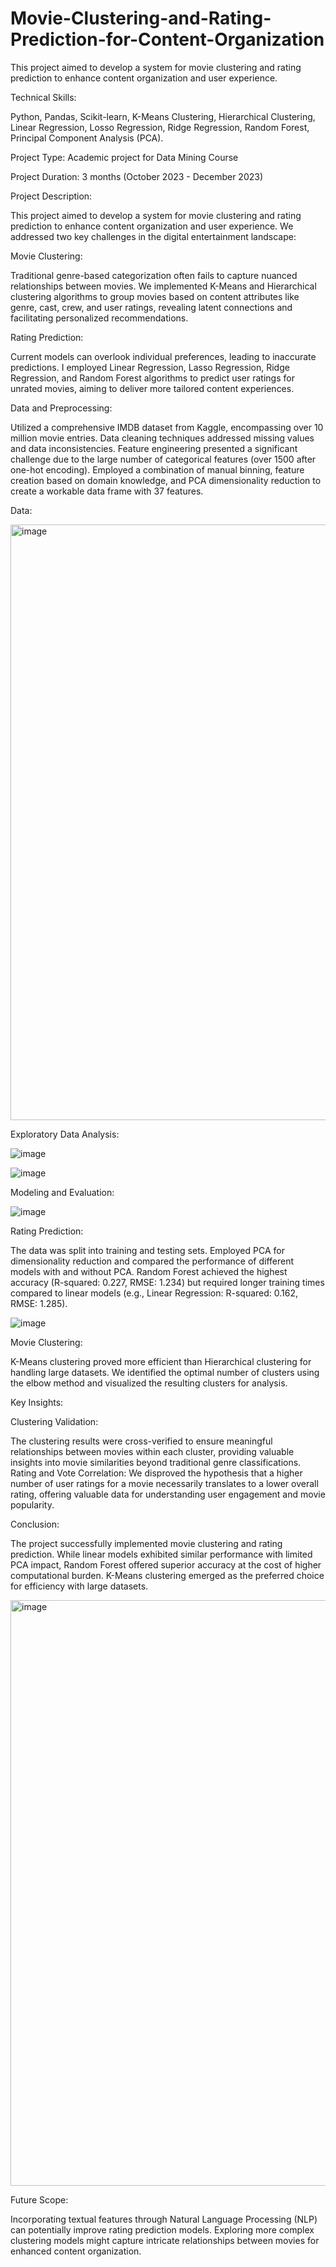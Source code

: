 # Movie-Clustering-and-Rating-Prediction-for-Content-Organization
This project aimed to develop a system for movie clustering and rating prediction to enhance content organization and user experience. 


Technical Skills: 

Python, Pandas, Scikit-learn, K-Means Clustering, Hierarchical Clustering, Linear Regression, Losso Regression, Ridge Regression, Random Forest, Principal Component Analysis (PCA).

Project Type: Academic project for Data Mining Course

Project Duration: 3 months (October 2023 - December 2023)


Project Description:

This project aimed to develop a system for movie clustering and rating prediction to enhance content organization and user experience. We addressed two key challenges in the digital entertainment landscape:

Movie Clustering: 

Traditional genre-based categorization often fails to capture nuanced relationships between movies. We implemented K-Means and Hierarchical clustering algorithms to group movies based on content attributes like genre, cast, crew, and user ratings, revealing latent connections and facilitating personalized recommendations.

Rating Prediction: 

Current models can overlook individual preferences, leading to inaccurate predictions. I employed Linear Regression, Lasso Regression, Ridge Regression, and Random Forest algorithms to predict user ratings for unrated movies, aiming to deliver more tailored content experiences.


Data and Preprocessing:

Utilized a comprehensive IMDB dataset from Kaggle, encompassing over 10 million movie entries. Data cleaning techniques addressed missing values and data inconsistencies. Feature engineering presented a significant challenge due to the large number of categorical features (over 1500 after one-hot encoding). Employed a combination of manual binning, feature creation based on domain knowledge, and PCA dimensionality reduction to create a workable data frame with 37 features.

Data:

<img width="953" alt="image" src="https://github.com/Saravanan-Arumugam3/Movie-Clustering-and-Rating-Prediction-for-Content-Organization/assets/128452325/c5b0d4b6-f47b-4167-82a9-f7c9f249c437">



Exploratory Data Analysis:


![image](https://github.com/Saravanan-Arumugam3/Movie-Clustering-and-Rating-Prediction-for-Content-Organization/assets/128452325/978d7e46-1ab1-412c-9468-7e4f19265acb)

![image](https://github.com/Saravanan-Arumugam3/Movie-Clustering-and-Rating-Prediction-for-Content-Organization/assets/128452325/0eef5112-b4ef-4143-82ed-d07fea75e9dd)


Modeling and Evaluation:

![image](https://github.com/Saravanan-Arumugam3/Movie-Clustering-and-Rating-Prediction-for-Content-Organization/assets/128452325/8f969599-9add-4ff9-986c-d2694461c7fb)


Rating Prediction: 

The data was split into training and testing sets. Employed PCA for dimensionality reduction and compared the performance of different models with and without PCA. Random Forest achieved the highest accuracy (R-squared: 0.227, RMSE: 1.234) but required longer training times compared to linear models (e.g., Linear Regression: R-squared: 0.162, RMSE: 1.285).


![image](https://github.com/Saravanan-Arumugam3/Movie-Clustering-and-Rating-Prediction-for-Content-Organization/assets/128452325/f9e9e933-856b-401e-b148-7c8539ca409c)


Movie Clustering: 

K-Means clustering proved more efficient than Hierarchical clustering for handling large datasets. We identified the optimal number of clusters using the elbow method and visualized the resulting clusters for analysis.


Key Insights:

Clustering Validation: 

The clustering results were cross-verified to ensure meaningful relationships between movies within each cluster, providing valuable insights into movie similarities beyond traditional genre classifications.
Rating and Vote Correlation: We disproved the hypothesis that a higher number of user ratings for a movie necessarily translates to a lower overall rating, offering valuable data for understanding user engagement and movie popularity.


Conclusion:

The project successfully implemented movie clustering and rating prediction. While linear models exhibited similar performance with limited PCA impact, Random Forest offered superior accuracy at the cost of higher computational burden. K-Means clustering emerged as the preferred choice for efficiency with large datasets.


<img width="937" alt="image" src="https://github.com/Saravanan-Arumugam3/Movie-Clustering-and-Rating-Prediction-for-Content-Organization/assets/128452325/90f65ae9-e829-4c76-ad8f-d4ef9cd6667f">



Future Scope:

Incorporating textual features through Natural Language Processing (NLP) can potentially improve rating prediction models.
Exploring more complex clustering models might capture intricate relationships between movies for enhanced content organization.
